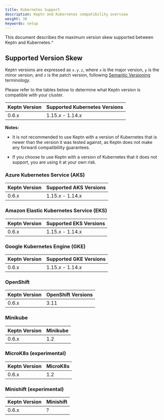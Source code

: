 ```yaml
---
title: Kubernetes Support
description: Keptn and Kubernetes compatibility overview
weight: 30
keywords: setup
---
```


This document describes the maximum version skew supported between Keptn and Kubernetes.^

## Supported Version Skew

Keptn versions are expressed as `x.y.z`, where `x` is the major version, `y` is the minor version, and `z` is the patch version, following [Semantic Versioning](https://semver.org/spec/v2.0.0.html) terminology.

Please refer to the tables below to determine what Keptn version is compatible with your cluster.

| Keptn Version | Supported Kubernetes Versions |
| --- | --- |
| 0.6.x | 1.15.x - 1.14.x |

**Notes:**

* It is not recommended to use Keptn with a version of Kubernetes that is newer than the version it was tested against, as Keptn does not make any forward compatiblility guarantees.

* If you choose to use Keptn with a version of Kubernetes that it does not support, you are using it at your own risk.

### Azure Kubernetes Service (AKS) 

| Keptn Version | Supported AKS Versions |
| --- | --- |
| 0.6.x | 1.15.x - 1.14.x |

### Amazon Elastic Kubernetes Service (EKS)

| Keptn Version | Supported EKS Versions |
| --- | --- |
| 0.6.x | 1.15.x - 1.14.x |

### Google Kubernetes Engine (GKE)

| Keptn Version | Supported GKE Versions |
| --- | --- |
| 0.6.x | 1.15.x - 1.14.x |

### OpenShift

| Keptn Version | OpenShift Versions |
| --- | --- |
| 0.6.x | 3.11 |

### Minikube

| Keptn Version | Minikube |
| --- | --- |
| 0.6.x | 1.2 |

### MicroK8s (experimental)

| Keptn Version | MicroK8s |
| --- | --- |
| 0.6.x | 1.2 |

### Minishift (experimental)

| Keptn Version | Minishift |
| --- | --- |
| 0.6.x | ? |
